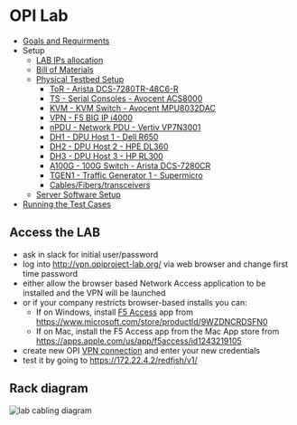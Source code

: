 # OPI Lab

- [Goals and Requirments](goals-and-requirements.md)
- Setup
  - [LAB IPs allocation](./ips.md)
  - [Bill of Materials](bom.md)
  - [Physical Testbed Setup](physical-testbed.md)
    - [ToR - Arista DCS-7280TR-48C6-R](./hardware/ToR/README.md)
    - [TS - Serial Consoles - Avocent ACS8000](./hardware/TS/README.md)
    - [KVM - KVM Switch - Avocent MPU8032DAC](./hardware/KVM/README.md)
    - [VPN - F5 BIG IP i4000](./hardware/VPN/README.md)
    - [nPDU - Network PDU - Vertiv VP7N3001](./hardware/nPDU/README.md)
    - [DH1 - DPU Host 1 - Dell R650](./hardware/dh1/README.md)
    - [DH2 - DPU Host 2 - HPE DL360](./hardware/dh2/README.md)
    - [DH3 - DPU Host 3 - HP RL300](./hardware/dh3/README.md)
    - [A100G - 100G Switch - Arista DCS-7280CR](./hardware/A100G/README.md)
    - [TGEN1 - Traffic Generator 1 - Supermicro](./hardware/tgen1/README.md)
    - [Cables/Fibers/transceivers](./hardware/cables.md)
  - [Server Software Setup](server-setup.md)
- [Running the Test Cases](running-the-tests.md)

## Access the LAB

- ask in slack for initial user/password
- log into http://vpn.opiproject-lab.org/ via web browser and change first time password
- either allow the browser based Network Access application to be installed and the VPN will be launched
- or if your company restricts browser-based installs you can:
  - If on Windows, install [F5 Access](./images/f5-vpn-msft-app.png) app from https://www.microsoft.com/store/productId/9WZDNCRDSFN0
  - If on Mac, install the F5 Access app from the Mac App store from https://apps.apple.com/us/app/f5access/id1243219105
- create new OPI [VPN connection](./images/add-vpn-windows.png) and enter your new credentials
- test it by going to https://172.22.4.2/redfish/v1/

## Rack diagram

![lab cabling diagram](./images/opi-lab-cabling.drawio.svg)

